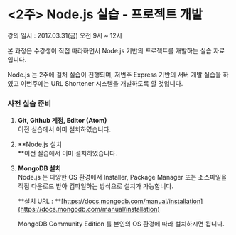 # &lt;2주&gt; Node.js 실습 - 프로젝트 개발

강의 일시 : 2017.03.31\(금\) 오전 9시 ~ 12시

본 과정은 수강생이 직접 따라하면서 Node.js 기반의 프로젝트를 개발하는 실습 자료 입니다.

Node.js 는 2주에 걸처 실습이 진행되며, 저번주 Express 기반의 서버 개발 실습을 하였고 이번주에는 URL Shortener 시스템을 개발하도록 할 것입니다.

### **사전 실습 준비**

1. **Git, Github 계정, Editor \(Atom\)**  
   이전 실습에서 이미 설치하였습니다.

2. **Node.js 설치  
   **이전 실습에서 이미 설치하였습니다.

3. **MongoDB 설치**  
   Node.js 는 다양한 OS 환경에서 Installer, Package Manager 또는 소스파일을 직접 다운로드 받아 컴파일하는 방식으로 설치가 가능합니다.  
  
   **설치 URL : **[https://docs.mongodb.com/manual/installation](https://docs.mongodb.com/manual/installation)

   MongoDB Community Edition 를 본인의 OS 환경에 따라 설치하시면 됩니다.



